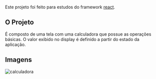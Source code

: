 Este projeto foi feito para estudos do framework [react](pt-br.reactjs.org).

## O Projeto

É composto de uma tela com uma calculadora que possue as operações básicas.
O valor exibido no display é definido a partir do estado da aplicação.

## Imagens

![calculadora](https://user-images.githubusercontent.com/19598108/74405265-730c1580-4e0b-11ea-97fa-fe8ed2a3dca0.png)
